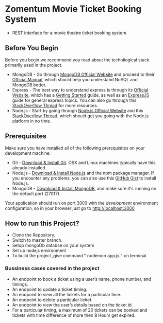 
# Zomentum Movie Ticket Booking System
* REST interface for a movie theatre ticket booking system.

## Before You Begin
Before you begin we recommend you read about the technilogical stack primarily used in the project.
* MongoDB - Go through [MongoDB Official Website](http://mongodb.org/) and proceed to their [Official Manual](http://docs.mongodb.org/manual/), which should help you understand NoSQL and MongoDB better.
* Express - The best way to understand express is through its [Official Website](http://expressjs.com/), which has a [Getting Started](http://expressjs.com/starter/installing.html) guide, as well as an [ExpressJS](http://expressjs.com/en/guide/routing.html) guide for general express topics. You can also go through this [StackOverflow Thread](http://stackoverflow.com/questions/8144214/learning-express-for-node-js) for more resources.
* Node.js - Start by going through [Node.js Official Website](http://nodejs.org/) and this [StackOverflow Thread](http://stackoverflow.com/questions/2353818/how-do-i-get-started-with-node-js), which should get you going with the Node.js platform in no time.


## Prerequisites
Make sure you have installed all of the following prerequisites on your development machine:
* Git - [Download & Install Git](https://git-scm.com/downloads). OSX and Linux machines typically have this already installed.
* Node.js - [Download & Install Node.js](https://nodejs.org/en/download/) and the npm package manager. If you encounter any problems, you can also use this [GitHub Gist](https://gist.github.com/isaacs/579814) to install Node.js.
* MongoDB - [Download & Install MongoDB](http://www.mongodb.org/downloads), and make sure it's running on the default port (27017).

Your application should run on port 3000 with the *development* environment configuration, so in your browser just go to [http://localhost:3000](http://localhost:3000)

## How to run this Project?
* Clone the Repository.
* Switch to master branch.
* Setup mongoDb databse on your system
* Set up nodejs environment 
* To build the project ,give command " nodemon app.js " on terminal.

### Bussiness cases covered in the project
* An endpoint to book a ticket using a user’s name, phone number, and timings.
* An endpoint to update a ticket timing.
* An endpoint to view all the tickets for a particular time.
* An endpoint to delete a particular ticket.
* An endpoint to view the user’s details based on the ticket id.
* For a particular timing, a maximum of 20 tickets can be booked and tickets with time difference of more then 8 Hours get expired.

